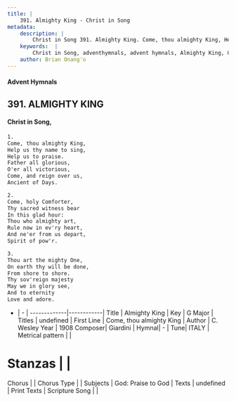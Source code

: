 ```yaml
---
title: |
    391. Almighty King - Christ in Song
metadata:
    description: |
        Christ in Song 391. Almighty King. Come, thou almighty King, Help us thy name to sing, Help us to praise. Father all glorious, O'er all victorious, Come, and reign over us, Ancient of Days.
    keywords:  |
        Christ in Song, adventhymnals, advent hymnals, Almighty King, Come, thou almighty King. 
    author: Brian Onang'o
---
```


#### Advent Hymnals
## 391. ALMIGHTY KING
####  Christ in Song,

```txt
1.
Come, thou almighty King,
Help us thy name to sing,
Help us to praise.
Father all glorious,
O'er all victorious,
Come, and reign over us,
Ancient of Days.

2.
Come, holy Comforter,
Thy sacred witness bear
In this glad hour:
Thou who almighty art,
Rule now in ev'ry heart,
And ne'er from us depart,
Spirit of pow'r.

3.
Thou art the mighty One,
On earth thy will be done,
From shore to shore.
Thy sov'reign majesty 
May we in glory see,
And to eternity
Love and adore.


```

- |   -  |
-------------|------------|
Title | Almighty King |
Key | G Major |
Titles | undefined |
First Line | Come, thou almighty King |
Author | C. Wesley
Year | 1908
Composer| Giardini |
Hymnal|  - |
Tune| ITALY |
Metrical pattern | |
# Stanzas |  |
Chorus |  |
Chorus Type |  |
Subjects | God: Praise to God |
Texts | undefined |
Print Texts | 
Scripture Song |  |
    
